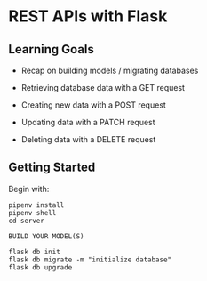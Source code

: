 # REST APIs with Flask

## Learning Goals

- Recap on building models / migrating databases

- Retrieving database data with a GET request

- Creating new data with a POST request

- Updating data with a PATCH request

- Deleting data with a DELETE request

## Getting Started

Begin with:

```
pipenv install
pipenv shell
cd server

BUILD YOUR MODEL(S)

flask db init
flask db migrate -m "initialize database"
flask db upgrade
```